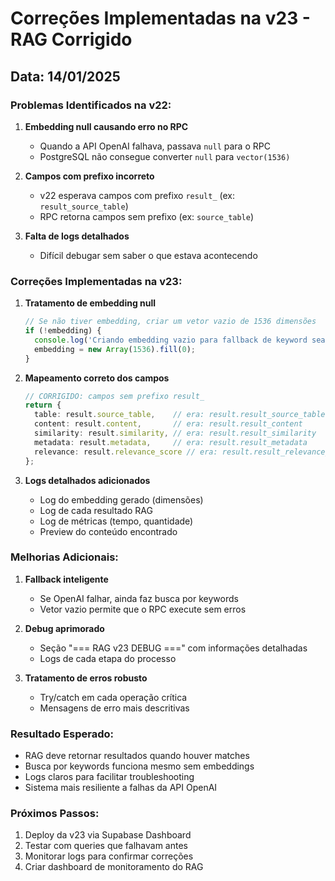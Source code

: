 # Correções Implementadas na v23 - RAG Corrigido

## Data: 14/01/2025

### Problemas Identificados na v22:

1. **Embedding null causando erro no RPC**
   - Quando a API OpenAI falhava, passava `null` para o RPC
   - PostgreSQL não consegue converter `null` para `vector(1536)`

2. **Campos com prefixo incorreto**
   - v22 esperava campos com prefixo `result_` (ex: `result_source_table`)
   - RPC retorna campos sem prefixo (ex: `source_table`)

3. **Falta de logs detalhados**
   - Difícil debugar sem saber o que estava acontecendo

### Correções Implementadas na v23:

1. **Tratamento de embedding null**
   ```typescript
   // Se não tiver embedding, criar um vetor vazio de 1536 dimensões
   if (!embedding) {
     console.log('Criando embedding vazio para fallback de keyword search');
     embedding = new Array(1536).fill(0);
   }
   ```

2. **Mapeamento correto dos campos**
   ```typescript
   // CORRIGIDO: campos sem prefixo result_
   return {
     table: result.source_table,    // era: result.result_source_table
     content: result.content,       // era: result.result_content
     similarity: result.similarity, // era: result.result_similarity
     metadata: result.metadata,     // era: result.result_metadata
     relevance: result.relevance_score // era: result.result_relevance_score
   };
   ```

3. **Logs detalhados adicionados**
   - Log do embedding gerado (dimensões)
   - Log de cada resultado RAG
   - Log de métricas (tempo, quantidade)
   - Preview do conteúdo encontrado

### Melhorias Adicionais:

1. **Fallback inteligente**
   - Se OpenAI falhar, ainda faz busca por keywords
   - Vetor vazio permite que o RPC execute sem erros

2. **Debug aprimorado**
   - Seção "=== RAG v23 DEBUG ===" com informações detalhadas
   - Logs de cada etapa do processo

3. **Tratamento de erros robusto**
   - Try/catch em cada operação crítica
   - Mensagens de erro mais descritivas

### Resultado Esperado:

- RAG deve retornar resultados quando houver matches
- Busca por keywords funciona mesmo sem embeddings
- Logs claros para facilitar troubleshooting
- Sistema mais resiliente a falhas da API OpenAI

### Próximos Passos:

1. Deploy da v23 via Supabase Dashboard
2. Testar com queries que falhavam antes
3. Monitorar logs para confirmar correções
4. Criar dashboard de monitoramento do RAG